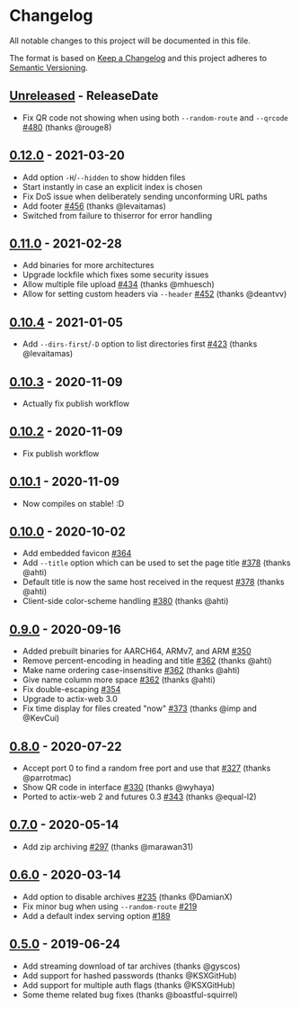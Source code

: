 # Changelog

All notable changes to this project will be documented in this file.

The format is based on [Keep a Changelog](http://keepachangelog.com/)
and this project adheres to [Semantic Versioning](http://semver.org/).

<!-- next-header -->

## [Unreleased] - ReleaseDate
- Fix QR code not showing when using both `--random-route` and `--qrcode` [#480](https://github.com/svenstaro/miniserve/pull/480) (thanks @rouge8)

## [0.12.0] - 2021-03-20
- Add option `-H`/`--hidden` to show hidden files
- Start instantly in case an explicit index is chosen
- Fix DoS issue when deliberately sending unconforming URL paths
- Add footer [#456](https://github.com/svenstaro/miniserve/pull/456) (thanks @levaitamas)
- Switched from failure to thiserror for error handling

## [0.11.0] - 2021-02-28
- Add binaries for more architectures
- Upgrade lockfile which fixes some security issues
- Allow multiple file upload [#434](https://github.com/svenstaro/miniserve/pull/434) (thanks @mhuesch)
- Allow for setting custom headers via `--header` [#452](https://github.com/svenstaro/miniserve/pull/452) (thanks @deantvv)

## [0.10.4] - 2021-01-05
- Add `--dirs-first`/`-D` option to list directories first [#423](https://github.com/svenstaro/miniserve/pull/423) (thanks @levaitamas)

## [0.10.3] - 2020-11-09
- Actually fix publish workflow

## [0.10.2] - 2020-11-09
- Fix publish workflow

## [0.10.1] - 2020-11-09
- Now compiles on stable! :D

## [0.10.0] - 2020-10-02
- Add embedded favicon [#364](https://github.com/svenstaro/miniserve/issues/364)
- Add `--title` option which can be used to set the page title [#378](https://github.com/svenstaro/miniserve/pull/378) (thanks @ahti)
- Default title is now the same host received in the request [#378](https://github.com/svenstaro/miniserve/pull/378) (thanks @ahti)
- Client-side color-scheme handling [#380](https://github.com/svenstaro/miniserve/pull/380) (thanks @ahti)

## [0.9.0] - 2020-09-16
- Added prebuilt binaries for AARCH64, ARMv7, and ARM [#350](https://github.com/svenstaro/miniserve/pull/350)
- Remove percent-encoding in heading and title [#362](https://github.com/svenstaro/miniserve/pull/362) (thanks @ahti)
- Make name ordering case-insensitive [#362](https://github.com/svenstaro/miniserve/pull/362) (thanks @ahti)
- Give name column more space [#362](https://github.com/svenstaro/miniserve/pull/362) (thanks @ahti)
- Fix double-escaping [#354](https://github.com/svenstaro/miniserve/issues/354)
- Upgrade to actix-web 3.0
- Fix time display for files created "now" [#373](https://github.com/svenstaro/miniserve/pull/373) (thanks @imp and @KevCui)

## [0.8.0] - 2020-07-22
- Accept port 0 to find a random free port and use that [#327](https://github.com/svenstaro/miniserve/pull/327) (thanks @parrotmac)
- Show QR code in interface [#330](https://github.com/svenstaro/miniserve/pull/330) (thanks @wyhaya)
- Ported to actix-web 2 and futures 0.3 [#343](https://github.com/svenstaro/miniserve/pull/343) (thanks @equal-l2)

## [0.7.0] - 2020-05-14
- Add zip archiving [#297](https://github.com/svenstaro/miniserve/pull/297) (thanks @marawan31)

## [0.6.0] - 2020-03-14
- Add option to disable archives [#235](https://github.com/svenstaro/miniserve/pull/235) (thanks @DamianX)
- Fix minor bug when using `--random-route` [#219](https://github.com/svenstaro/miniserve/pull/219)
- Add a default index serving option [#189](https://github.com/svenstaro/miniserve/pull/189)

## [0.5.0] - 2019-06-24
- Add streaming download of tar archives (thanks @gyscos)
- Add support for hashed passwords (thanks @KSXGitHub)
- Add support for multiple auth flags (thanks @KSXGitHub)
- Some theme related bug fixes (thanks @boastful-squirrel)

<!-- next-url -->
[Unreleased]: https://github.com/svenstaro/miniserve/compare/v0.12.0...HEAD
[0.12.0]: https://github.com/svenstaro/miniserve/compare/v0.11.0...v0.12.0
[0.11.0]: https://github.com/svenstaro/miniserve/compare/v0.10.4...v0.11.0
[0.10.4]: https://github.com/svenstaro/miniserve/compare/v0.10.3...v0.10.4
[0.10.3]: https://github.com/svenstaro/miniserve/compare/v0.10.2...v0.10.3
[0.10.2]: https://github.com/svenstaro/miniserve/compare/v0.10.1...v0.10.2
[0.10.1]: https://github.com/svenstaro/miniserve/compare/v0.10.0...v0.10.1
[0.10.0]: https://github.com/svenstaro/miniserve/compare/v0.9.0...v0.10.0
[0.9.0]: https://github.com/svenstaro/miniserve/compare/v0.8.0...v0.9.0
[0.8.0]: https://github.com/svenstaro/miniserve/compare/v0.7.0...v0.8.0
[0.7.0]: https://github.com/svenstaro/miniserve/compare/v0.6.0...v0.7.0
[0.6.0]: https://github.com/svenstaro/miniserve/compare/v0.5.0...v0.6.0
[0.5.0]: https://github.com/svenstaro/miniserve/compare/v0.4.0...v0.5.0
